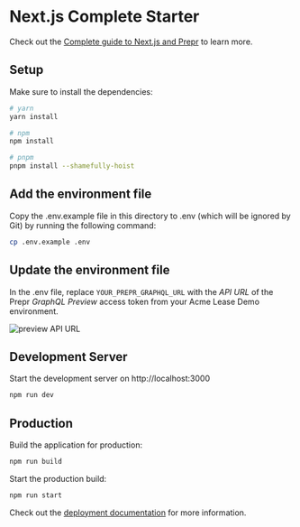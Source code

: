 # Next.js Complete Starter

Check out the [Complete guide to Next.js and Prepr](https://docs.prepr.io/connecting-front-end-apps/next-complete-guide) to learn more.

## Setup

Make sure to install the dependencies:

```bash
# yarn
yarn install

# npm
npm install

# pnpm
pnpm install --shamefully-hoist
```

## Add the environment file

Copy the .env.example file in this directory to .env (which will be ignored by Git) by running the following command:

```bash
cp .env.example .env
```

## Update the environment file
In the .env file, replace `YOUR_PREPR_GRAPHQL_URL` with the *API URL* of the Prepr *GraphQL Preview* access token from your Acme Lease Demo environment.

![preview API URL](https://assets-site.prepr.io//35k5a4g45wuy-preview-access-token.png)


## Development Server

Start the development server on http://localhost:3000

```bash
npm run dev
```

## Production

Build the application for production:

```bash
npm run build
```

Start the production build:

```bash
npm run start
```

Check out the [deployment documentation](https://nextjs.org/docs/app/building-your-application/deploying) for more
information.
